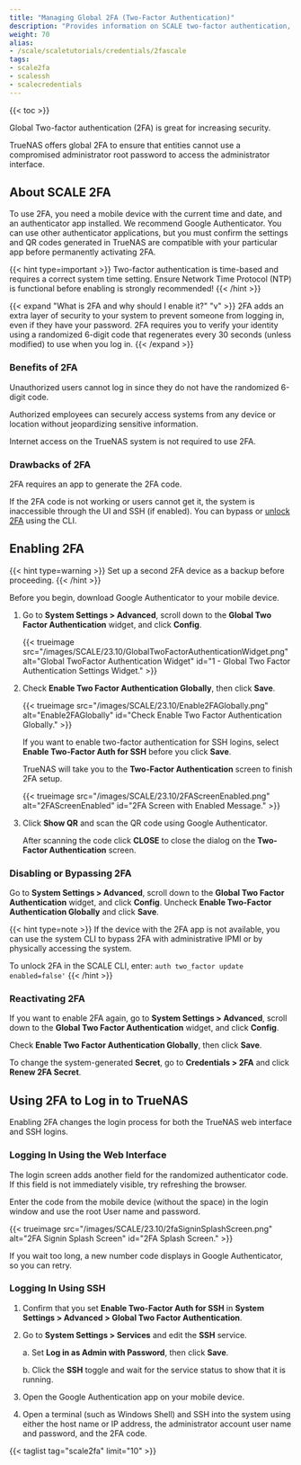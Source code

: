 ```yaml
---
title: "Managing Global 2FA (Two-Factor Authentication)"
description: "Provides information on SCALE two-factor authentication, setting it up, and logging in with it enabled."
weight: 70
alias:
- /scale/scaletutorials/credentials/2fascale
tags:
- scale2fa
- scalessh
- scalecredentials
---
```


{{< toc >}}

Global Two-factor authentication (2FA) is great for increasing security.

TrueNAS offers global 2FA to ensure that entities cannot use a compromised administrator root password to access the administrator interface.

## About SCALE 2FA

To use 2FA, you need a mobile device with the current time and date, and an authenticator app installed. We recommend Google Authenticator.
You can use other authenticator applications, but you must confirm the settings and QR codes generated in TrueNAS are compatible with your particular app before permanently activating 2FA.

{{< hint type=important >}}
Two-factor authentication is time-based and requires a correct system time setting.
Ensure Network Time Protocol (NTP) is functional before enabling is strongly recommended!
{{< /hint >}}

{{< expand "What is 2FA and why should I enable it?" "v" >}}
2FA adds an extra layer of security to your system to prevent someone from logging in, even if they have your password.
2FA requires you to verify your identity using a randomized 6-digit code that regenerates every 30 seconds (unless modified) to use when you log in.
{{< /expand >}}
### Benefits of 2FA

Unauthorized users cannot log in since they do not have the randomized 6-digit code.

Authorized employees can securely access systems from any device or location without jeopardizing sensitive information.

Internet access on the TrueNAS system is not required to use 2FA.

### Drawbacks of 2FA

2FA requires an app to generate the 2FA code.

If the 2FA code is not working or users cannot get it, the system is inaccessible through the UI and SSH (if enabled). You can bypass or [unlock 2FA](#disabling-or-bypassing-2fa) using the CLI.

## Enabling 2FA

{{< hint type=warning >}}
Set up a second 2FA device as a backup before proceeding.
{{< /hint >}}

Before you begin, download Google Authenticator to your mobile device.

1. Go to **System Settings > Advanced**, scroll down to the **Global Two Factor Authentication** widget, and click **Config**.

   {{< trueimage src="/images/SCALE/23.10/GlobalTwoFactorAuthenticationWidget.png" alt="Global TwoFactor Authentication Widget" id="1 - Global Two Factor Authentication Settings Widget." >}}

2. Check **Enable Two Factor Authentication Globally**, then click **Save**.
  
   {{< trueimage src="/images/SCALE/23.10/Enable2FAGlobally.png" alt="Enable2FAGlobally" id="Check Enable Two Factor Authentication Globally." >}}

   If you want to enable two-factor authentication for SSH logins, select **Enable Two-Factor Auth for SSH** before you click **Save**.

   TrueNAS will take you to the **Two-Factor Authentication** screen to finish 2FA setup.

   {{< trueimage src="/images/SCALE/23.10/2FAScreenEnabled.png" alt="2FAScreenEnabled" id="2FA Screen with Enabled Message." >}}

3. Click **Show QR** and scan the QR code using Google Authenticator.

   After scanning the code click **CLOSE** to close the dialog on the **Two-Factor Authentication** screen.

### Disabling or Bypassing 2FA

Go to **System Settings > Advanced**, scroll down to the **Global Two Factor Authentication** widget, and click **Config**. Uncheck **Enable Two-Factor Authentication Globally** and click **Save**.

{{< hint type=note >}}
If the device with the 2FA app is not available, you can use the system CLI to bypass 2FA with administrative IPMI or by physically accessing the system.

To unlock 2FA in the SCALE CLI, enter:  `auth two_factor update enabled=false'`
{{< /hint >}}

### Reactivating 2FA

If you want to enable 2FA again, go to **System Settings > Advanced**, scroll down to the **Global Two Factor Authentication** widget, and click **Config**.

Check **Enable Two Factor Authentication Globally**, then click **Save**.

To change the system-generated **Secret**, go to **Credentials > 2FA** and click **Renew 2FA Secret**.

## Using 2FA to Log in to TrueNAS

Enabling 2FA changes the login process for both the TrueNAS web interface and SSH logins.

### Logging In Using the Web Interface
The login screen adds another field for the randomized authenticator code. If this field is not immediately visible, try refreshing the browser.

Enter the code from the mobile device (without the space) in the login window and use the root User name and password.

{{< trueimage src="/images/SCALE/23.10/2faSigninSplashScreen.png" alt="2FA Signin Splash Screen" id="2FA Splash Screen." >}}

If you wait too long, a new number code displays in Google Authenticator, so you can retry.

### Logging In Using SSH

1. Confirm that you set **Enable Two-Factor Auth for SSH** in **System Settings > Advanced > Global Two Factor Authentication**.

2. Go to **System Settings > Services** and edit the **SSH** service.

   a. Set **Log in as Admin with Password**, then click **Save**.

   b. Click the **SSH** toggle and wait for the service status to show that it is running.

3. Open the Google Authentication app on your mobile device.

4. Open a terminal (such as Windows Shell) and SSH into the system using either the host name or IP address, the administrator account user name and password, and the 2FA code.

{{< taglist tag="scale2fa" limit="10" >}}

